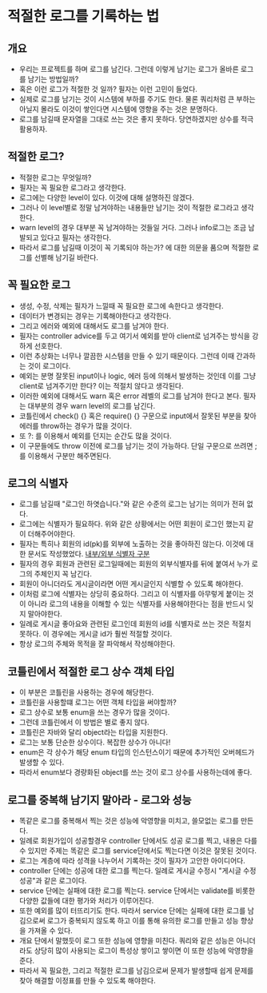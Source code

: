 # 적절한 로그를 기록하는 법

## 개요
* 우리는 프로젝트를 하며 로그를 남긴다. 그런데 이렇게 남기는 로그가 올바른 로그를 남기는 방법일까?
* 혹은 이런 로그가 적절한 것 일까? 필자는 이런 고민이 들었다. 
* 실제로 로그를 남기는 것이 시스템에 부하를 주기도 한다. 물론 쿼리처럼 큰 부하는 아닐지 몰라도 이것이 쌓인다면 시스템에 영향을 주는 것은 분명하다.
* 로그를 남길때 문자열을 그대로 쓰는 것은 좋지 못하다. 당연하겠지만 상수를 적극 활용하자.

## 적절한 로그?
* 적절한 로그는 무엇일까?
* 필자는 꼭 필요한 로그라고 생각한다.
* 로그에는 다양한 level이 있다. 이것에 대해 설명하진 않겠다.
* 그러나 이 level별로 정말 남겨야하는 내용들만 남기는 것이 적절한 로그라고 생각한다.
* warn level의 경우 대부분 꼭 남겨야하는 것들일 거다. 그러나 info로그는 조금 남발되고 있다고 필자는 생각한다.
* 따라서 로그를 남길때 이것이 꼭 기록되야 하는가? 에 대한 의문을 품으며 적절한 로그를 선별해 남기길 바란다.

## 꼭 필요한 로그
* 생성, 수정, 삭제는 필자가 느낄때 꼭 필요한 로그에 속한다고 생각한다. 
* 데이터가 변경되는 경우는 기록해야한다고 생각한다.
* 그리고 에러와 예외에 대해서도 로그를 남겨야 한다.
* 필자는 controller advice를 두고 여기서 예외를 받아 client로 넘겨주는 방식을 강하게 선호한다.
* 이런 추상화는 너무나 깔끔한 시스템을 만들 수 있기 때문이다. 그런데 이때 간과하는 것이 로그이다. 
* 예외는 분명 잘못된 input이나 logic, 에러 등에 의해서 발생하는 것인데 이를 그냥 client로 넘겨주기만 한다? 이는 적절치 않다고 생각된다.
* 이러한 예외에 대해서도 warn 혹은 error 레벨의 로그를 남겨야 한다고 본다. 필자는 대부분의 경우 warn level의 로그를 남긴다.
* 코틀린에서 check() {} 혹은 require() {} 구문으로 input에서 잘못된 부분을 찾아 에러를 throw하는 경우가 많을 것이다.
* 또 ?: 를 이용해서 예외를 던지는 순간도 많을 것이다.
* 이 구문들에도 throw 이전에 로그를 남기는 것이 가능하다. 단일 구문으로 쓰려면 ; 를 이용해서 구분만 해주면된다.

## 로그의 식별자
* 로그를 남길때 "로그인 하엿습니다."와 같은 수준의 로그는 남기는 의미가 전혀 없다.
* 로그에는 식별자가 필요하다. 위와 같은 상황에서는 어떤 회원이 로그인 했는지 같이 더해주어야한다.
* 필자는 특히나 회원의 id(pk)를 외부에 노출하는 것을 좋아하진 않는다. 이것에 대한 문서도 작성했었다. [내부/외부 식별자 구분](https://github.com/liveforone/howru/blob/master/Documents/INTERNAL_EXTERNAL_PK.md)
* 필자의 경우 회원과 관련된 로그일때에는 회원의 외부식별자를 뒤에 붙여서 누가 로그의 주체인지 꼭 남긴다.
* 회원이 아니더라도 게시글이라면 어떤 게시글인지 식별할 수 있도록 해야한다.
* 이처럼 로그에 식별자는 상당히 중요하다. 그리고 이 식별자를 아무렇게 붙이는 것이 아니라 로그의 내용을 이해할 수 있는 식별자를 사용해야한다는 점을 반드시 잊지 말아야한다.
* 일례로 게시글 좋아요와 관련된 로그인데 회원의 id를 식별자로 쓰는 것은 적절치 못하다. 이 경우에는 게시글 id가 훨씬 적절할 것이다.
* 항상 로그의 주체와 목적을 잘 파악해서 작성해야한다.

## 코틀린에서 적절한 로그 상수 객체 타입
* 이 부분은 코틀린을 사용하는 경우에 해당한다.
* 코틀린을 사용할떄 로그는 어떤 객체 타입을 써야할까?
* 로그 상수로 보통 enum을 쓰는 경우가 많을 것이다.
* 그런데 코틀린에서 이 방법은 별로 좋지 않다.
* 코틀린은 자바와 달리 object라는 타입을 지원한다.
* 로그는 보통 단순한 상수이다. 복잡한 상수가 아니다!
* enum은 각 상수가 해당 enum 타입의 인스턴스이기 때문에 추가적인 오버헤드가 발생할 수 있다.
* 따라서 enum보다 경량화된 object를 쓰는 것이 로그 상수를 사용하는데에 좋다.

## 로그를 중복해 남기지 말아라 - 로그와 성능
* 똑같은 로그를 중복해서 찍는 것은 성능에 악영향을 미치고, 쓸모없는 로그를 만든다.
* 일례로 회원가입이 성공할경우 controller 단에서도 성공 로그를 찍고, 내용은 다를 수 있지만 주제는 똑같은 로그를 service단에서도 찍는다면 이것은 잘못된 것이다.
* 로그는 계층에 따라 성격을 나누어서 기록하는 것이 필자가 고안한 아이디어다.
* controller 단에는 성공에 대한 로그를 찍는다. 일례로 게시글 수정시 "게시글 수정 성공"과 같은 로그이다.
* service 단에는 실패에 대한 로그를 찍는다. service 단에서는 validate를 비롯한 다양한 값들에 대한 평가와 처리가 이루어진다.
* 또한 예외를 많이 터뜨리기도 한다. 따라서 service 단에는 실패에 대한 로그를 남김으로써 로그가 중복되지 않도록 하고 이를 통해 유의한 로그를 만들고 성능 향상을 가져올 수 있다.
* 개요 단에서 말했듯이 로그 또한 성능에 영향을 미친다. 쿼리와 같은 성능은 아니더라도 상당히 많이 사용되는 로그이 특성상 쌓이고 쌓이면 이 또한 성능에 악영향을 준다.
* 따라서 꼭 필요한, 그리고 적절한 로그를 남김으로써 문제가 발생할때 쉽게 문제를 찾아 해결할 이정표를 만들 수 있도록 해야한다.
